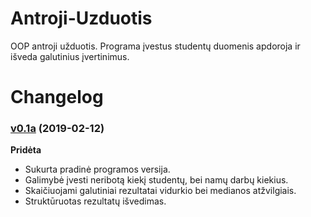 # Antroji-Uzduotis
OOP antroji užduotis. Programa įvestus studentų duomenis apdoroja ir išveda galutinius įvertinimus.

# Changelog
### [v0.1a](https://github.com/abelzis/Antroji-Uzduotis/releases/tag/v0.1a) (2019-02-12)
**Pridėta**
  - Sukurta pradinė programos versija.
  - Galimybė įvesti neribotą kiekį studentų, bei namų darbų kiekius.
  - Skaičiuojami galutiniai rezultatai vidurkio bei medianos atžvilgiais.
  - Struktūruotas rezultatų išvedimas.
